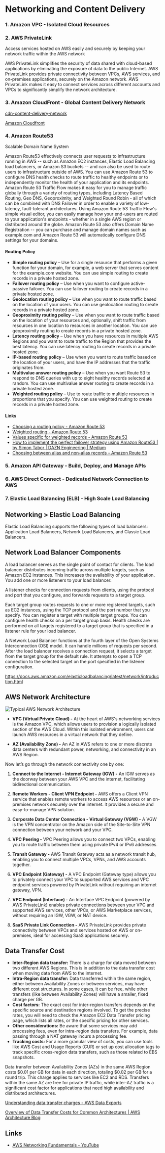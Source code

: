 # Networking and Content Delivery

### 1. Amazon VPC - Isolated Cloud Resources

### 2. AWS PrivateLink

Access services hosted on AWS easily and securely by keeping your network traffic within the AWS network

AWS PrivateLink simplifies the security of data shared with cloud-based applications by eliminating the exposure of data to the public Internet. AWS PrivateLink provides private connectivity between VPCs, AWS services, and on-premises applications, securely on the Amazon network. AWS PrivateLink makes it easy to connect services across different accounts and VPCs to significantly simplify the network architecture.

### 3. Amazon CloudFront - Global Content Delivery Network

[cdn-content-delivery-network](cloud/others/cdn-content-delivery-network.md)

[Amazon Cloudfront](cloud/aws/networking-content-delivery/amazon-cloudfront.md)

### 4. Amazon Route53

Scalable Domain Name System

Amazon Route53 effectively connects user requests to infrastructure running in AWS -- such as Amazon EC2 instances, Elastic Load Balancing load balancers, or Amazon S3 buckets -- and can also be used to route users to infrastructure outside of AWS. You can use Amazon Route 53 to configure DNS health checks to route traffic to healthy endpoints or to independently monitor the health of your application and its endpoints. Amazon Route 53 Traffic Flow makes it easy for you to manage traffic globally through a variety of routing types, including Latency Based Routing, Geo DNS, Geoproximity, and Weighted Round Robin - all of which can be combined with DNS Failover in order to enable a variety of low-latency, fault-tolerant architectures. Using Amazon Route 53 Traffic Flow's simple visual editor, you can easily manage how your end-users are routed to your application's endpoints - whether in a single AWS region or distributed around the globe. Amazon Route 53 also offers Domain Name Registration -- you can purchase and manage domain names such as example.com and Amazon Route 53 will automatically configure DNS settings for your domains.

#### Routing Policy

- **Simple routing policy** – Use for a single resource that performs a given function for your domain, for example, a web server that serves content for the example.com website. You can use simple routing to create records in a private hosted zone.
- **Failover routing policy** – Use when you want to configure active-passive failover. You can use failover routing to create records in a private hosted zone.
- **Geolocation routing policy** – Use when you want to route traffic based on the location of your users. You can use geolocation routing to create records in a private hosted zone.
- **Geoproximity routing policy** – Use when you want to route traffic based on the location of your resources and, optionally, shift traffic from resources in one location to resources in another location. You can use geoproximity routing to create records in a private hosted zone.
- **Latency routing policy** – Use when you have resources in multiple AWS Regions and you want to route traffic to the Region that provides the best latency. You can use latency routing to create records in a private hosted zone.
- **IP-based routing policy** – Use when you want to route traffic based on the location of your users, and have the IP addresses that the traffic originates from.
- **Multivalue answer routing policy** – Use when you want Route 53 to respond to DNS queries with up to eight healthy records selected at random. You can use multivalue answer routing to create records in a private hosted zone.
- **Weighted routing policy** – Use to route traffic to multiple resources in proportions that you specify. You can use weighted routing to create records in a private hosted zone.

#### Links

- [Choosing a routing policy - Amazon Route 53](https://docs.aws.amazon.com/Route53/latest/DeveloperGuide/routing-policy.html)
- [Weighted routing - Amazon Route 53](https://docs.aws.amazon.com/Route53/latest/DeveloperGuide/routing-policy-weighted.html)
- [Values specific for weighted records - Amazon Route 53](https://docs.aws.amazon.com/Route53/latest/DeveloperGuide/resource-record-sets-values-weighted.html)
- [How to implement the perfect failover strategy using Amazon Route53 | by Simon Tabor | DAZN Engineering | Medium](https://medium.com/dazn-tech/how-to-implement-the-perfect-failover-strategy-using-amazon-route53-1cc4b19fa9c7)
- [Choosing between alias and non-alias records - Amazon Route 53](https://docs.aws.amazon.com/Route53/latest/DeveloperGuide/resource-record-sets-choosing-alias-non-alias.html)

### 5. Amazon API Gateway - Build, Deploy, and Manage APIs

### 6. AWS Direct Connect - Dedicated Network Connection to AWS

### 7. Elastic Load Balancing (ELB) - High Scale Load Balancing

## Networking > Elastic Load Balancing

Elastic Load Balancing supports the following types of load balancers: Application Load Balancers, Network Load Balancers, and Classic Load Balancers.

## Network Load Balancer Components

A load balancer serves as the single point of contact for clients. The load balancer distributes incoming traffic across multiple targets, such as Amazon EC2 instances. This increases the availability of your application. You add one or more listeners to your load balancer.

A listener checks for connection requests from clients, using the protocol and port that you configure, and forwards requests to a target group.

Each target group routes requests to one or more registered targets, such as EC2 instances, using the TCP protocol and the port number that you specify. You can register a target with multiple target groups. You can configure health checks on a per target group basis. Health checks are performed on all targets registered to a target group that is specified in a listener rule for your load balancer.

A Network Load Balancer functions at the fourth layer of the Open Systems Interconnection (OSI) model. It can handle millions of requests per second. After the load balancer receives a connection request, it selects a target from the target group for the default rule. It attempts to open a TCP connection to the selected target on the port specified in the listener configuration.

https://docs.aws.amazon.com/elasticloadbalancing/latest/network/introduction.html

## AWS Network Architecture

![Typical AWS Network Architecture](../../../media/Pasted%20image%2020240316230001.jpg)

- **VPC (Virtual Private Cloud) -** At the heart of AWS's networking services is the Amazon VPC, which allows users to provision a logically isolated section of the AWS Cloud. Within this isolated environment, users can launch AWS resources in a virtual network that they define.

- **AZ (Availability Zone) -** An AZ in AWS refers to one or more discrete data centers with redundant power, networking, and connectivity in an AWS Region.

Now let’s go through the network connectivity one by one:

1. **Connect to the Internet - Internet Gateway (IGW) -** An IGW serves as the doorway between your AWS VPC and the internet, facilitating bidirectional communication.

2. **Remote Workers - Client VPN Endpoint -** AWS offers a Client VPN service that enables remote workers to access AWS resources or an on-premises network securely over the internet. It provides a secure and easy-to-manage VPN solution.

3. **Corporate Data Center Connection - Virtual Gateway (VGW) -** A VGW is the VPN concentrator on the Amazon side of the Site-to-Site VPN connection between your network and your VPC.

4. **VPC Peering -** VPC Peering allows you to connect two VPCs, enabling you to route traffic between them using private IPv4 or IPv6 addresses.

5. **Transit Gateway -** AWS Transit Gateway acts as a network transit hub, enabling you to connect multiple VPCs, VPNs, and AWS accounts together.

6. **VPC Endpoint (Gateway) -** A VPC Endpoint (Gateway type) allows you to privately connect your VPC to supported AWS services and VPC endpoint services powered by PrivateLink without requiring an internet gateway, VPN.

7. **VPC Endpoint (Interface) -** An Interface VPC Endpoint (powered by AWS PrivateLink) enables private connections between your VPC and supported AWS services, other VPCs, or AWS Marketplace services, without requiring an IGW, VGW, or NAT device.

8. **SaaS Private Link Connection -** AWS PrivateLink provides private connectivity between VPCs and services hosted on AWS or on-premises, ideal for accessing SaaS applications securely.

## Data Transfer Cost

- **Inter-Region data transfer:** There is a charge for data moved between two different AWS Regions. This is in addition to the data transfer cost when moving data from AWS to the internet.
- **Intra-Region data transfer:** Data transferred within the same region, either between Availability Zones or between services, may have different cost structures. In some cases, it can be free, while other transfers (like between Availability Zones) will have a smaller, fixed charge per GB.
- **Cost factors:** The exact cost for inter-region transfers depends on the specific source and destination regions involved. To get the precise rates, you will need to check the Amazon EC2 Data Transfer pricing page, which lists all rates, or the specific pricing for other services.
- **Other considerations:** Be aware that some services may add processing fees, even for intra-region data transfers. For example, data passing through a NAT gateway incurs a processing fee.
- **Tracking costs:** For a more granular view of costs, you can use tools like AWS Cost and Usage Reports (CUR) or set up cost allocation tags to track specific cross-region data transfers, such as those related to EBS snapshots.

Data transfer between Availability Zones (AZs) in the same AWS Region costs $0.01 per GB for data in each direction, totaling $0.02 per GB for a round trip. This charge applies to services like EC2 and RDS. Transfers within the same AZ are free for private IP traffic, while inter-AZ traffic is a significant cost factor for applications that need high availability and distributed architectures.

[Understanding data transfer charges - AWS Data Exports](https://docs.aws.amazon.com/cur/latest/userguide/cur-data-transfers-charges.html)

[Overview of Data Transfer Costs for Common Architectures \| AWS Architecture Blog](https://aws.amazon.com/blogs/architecture/overview-of-data-transfer-costs-for-common-architectures/)

## Links

- [AWS Networking Fundamentals - YouTube](https://www.youtube.com/watch?v=hiKPPy584Mg&ab_channel=AmazonWebServices)
